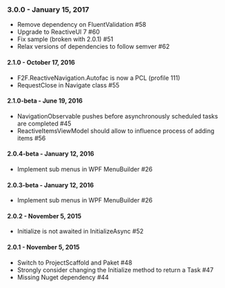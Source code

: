 ### 3.0.0 - January 15, 2017
* Remove dependency on FluentValidation #58
* Upgrade to ReactiveUI 7 #60
* Fix sample (broken with 2.0.1) #51
* Relax versions of dependencies to follow semver #62

#### 2.1.0 - October 17, 2016
* F2F.ReactiveNavigation.Autofac is now a PCL (profile 111)
* RequestClose in Navigate class #55

#### 2.1.0-beta - June 19, 2016
* NavigationObservable pushes before asynchronously scheduled tasks are completed #45
* ReactiveItemsViewModel should allow to influence process of adding items #56

#### 2.0.4-beta - January 12, 2016
* Implement sub menus in WPF MenuBuilder #26

#### 2.0.3-beta - January 12, 2016
* Implement sub menus in WPF MenuBuilder #26

#### 2.0.2 - November 5, 2015
* Initialize is not awaited in InitializeAsync #52

#### 2.0.1 - November 5, 2015
* Switch to ProjectScaffold and Paket #48
* Strongly consider changing the Initialize method to return a Task #47
* Missing Nuget dependency #44
